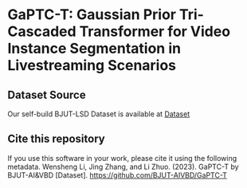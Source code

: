 # GaPTC-T: Gaussian Prior Tri-Cascaded Transformer for Video Instance Segmentation in Livestreaming Scenarios

## Dataset Source

Our self-build BJUT-LSD Dataset is available at [Dataset](https://github.com/BJUT-AIVBD/GaPTC-T/blob/main/Dataset/dataset.txt)

## Cite this repository
If you use this software in your work, please cite it using the following metadata.
Wensheng Li, Jing Zhang, and Li Zhuo. (2023). GaPTC-T by BJUT-AI&VBD [Dataset]. https://github.com/BJUT-AIVBD/GaPTC-T
